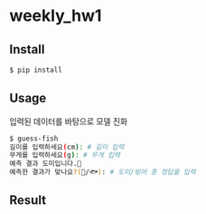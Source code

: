 # weekly_hw1

## 


## Install
```bash
$ pip install 
```

## Usage
입력된 데이터를 바탕으로 모델 진화 
```bash
$ guess-fish
길이를 입력하세요(cm): # 길이 입력
무게를 입력하세요(g): # 무게 입력
예측 결과 도미입니다.🐠 
예측한 결과가 맞나요?(🐠/🐟): # 도미/빙어 중 정답을 입력
```

## Result

